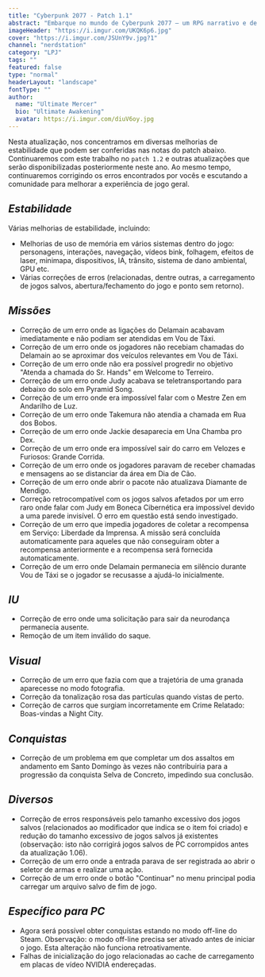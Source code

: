 ```yaml
---
title: "Cyberpunk 2077 - Patch 1.1"
abstract: "Embarque no mundo de Cyberpunk 2077 — um RPG narrativo e de mundo aberto em um futuro sombrio idealizado pela CD PROJEKT RED, criadores da série de jogos The Witcher."
imageHeader: "https://i.imgur.com/UKQK6p6.jpg"
cover: "https://i.imgur.com/JSUnY9v.jpg?1"
channel: "nerdstation"
category: "LPJ"
tags: ""
featured: false
type: "normal"
headerLayout: "landscape"
fontType: ""
author:
  name: "Ultimate Mercer"
  bio: "Ultimate Awakening"
  avatar: https://i.imgur.com/diuV6oy.jpg
---
```


Nesta atualização, nos concentramos em diversas melhorias de estabilidade que podem ser conferidas nas notas do patch abaixo. Continuaremos com este trabalho no `patch 1.2` e outras atualizações que serão disponibilizadas posteriormente neste ano. Ao mesmo tempo, continuaremos corrigindo os erros encontrados por vocês e escutando a comunidade para melhorar a experiência de jogo geral.

## _Estabilidade_

Várias melhorias de estabilidade, incluindo:

- Melhorias de uso de memória em vários sistemas dentro do jogo: personagens, interações, navegação, vídeos bink, folhagem, efeitos de laser, minimapa, dispositivos, IA, trânsito, sistema de dano ambiental, GPU etc.
- Várias correções de erros (relacionadas, dentre outras, a carregamento de jogos salvos, abertura/fechamento do jogo e ponto sem retorno).

## _Missões_

- Correção de um erro onde as ligações do Delamain acabavam imediatamente e não podiam ser atendidas em Vou de Táxi.
- Correção de um erro onde os jogadores não recebiam chamadas do Delamain ao se aproximar dos veículos relevantes em Vou de Táxi.
- Correção de um erro onde não era possível progredir no objetivo "Atenda a chamada do Sr. Hands" em Welcome to Terreiro.
- Correção de um erro onde Judy acabava se teletransportando para debaixo do solo em Pyramid Song.
- Correção de um erro onde era impossível falar com o Mestre Zen em Andarilho de Luz.
- Correção de um erro onde Takemura não atendia a chamada em Rua dos Bobos.
- Correção de um erro onde Jackie desaparecia em Una Chamba pro Dex.
- Correção de um erro onde era impossível sair do carro em Velozes e Furiosos: Grande Corrida.
- Correção de um erro onde os jogadores paravam de receber chamadas e mensagens ao se distanciar da área em Dia de Cão.
- Correção de um erro onde abrir o pacote não atualizava Diamante de Mendigo.
- Correção retrocompatível com os jogos salvos afetados por um erro raro onde falar com Judy em Boneca Cibernética era impossível devido a uma parede invisível. O erro em questão está sendo investigado.
- Correção de um erro que impedia jogadores de coletar a recompensa em Serviço: Liberdade da Imprensa. A missão será concluída automaticamente para aqueles que não conseguiram obter a recompensa anteriormente e a recompensa será fornecida automaticamente.
- Correção de um erro onde Delamain permanecia em silêncio durante Vou de Táxi se o jogador se recusasse a ajudá-lo inicialmente.

## _IU_

- Correção de erro onde uma solicitação para sair da neurodança permanecia ausente.
- Remoção de um item inválido do saque.

## _Visual_

- Correção de um erro que fazia com que a trajetória de uma granada aparecesse no modo fotografia.
- Correção da tonalização rosa das partículas quando vistas de perto.
- Correção de carros que surgiam incorretamente em Crime Relatado: Boas-vindas a Night City.

## _Conquistas_

- Correção de um problema em que completar um dos assaltos em andamento em Santo Domingo às vezes não contribuiria para a progressão da conquista Selva de Concreto, impedindo sua conclusão.

## _Diversos_

- Correção de erros responsáveis pelo tamanho excessivo dos jogos salvos (relacionados ao modificador que indica se o item foi criado) e redução do tamanho excessivo de jogos salvos já existentes (observação: isto não corrigirá jogos salvos de PC corrompidos antes da atualização 1.06).
- Correção de um erro onde a entrada parava de ser registrada ao abrir o seletor de armas e realizar uma ação.
- Correção de um erro onde o botão "Continuar" no menu principal podia carregar um arquivo salvo de fim de jogo.

## _Específico para PC_

- Agora será possível obter conquistas estando no modo off-line do Steam. Observação: o modo off-line precisa ser ativado antes de iniciar o jogo. Esta alteração não funciona retroativamente.
- Falhas de inicialização do jogo relacionadas ao cache de carregamento em placas de vídeo NVIDIA endereçadas.
